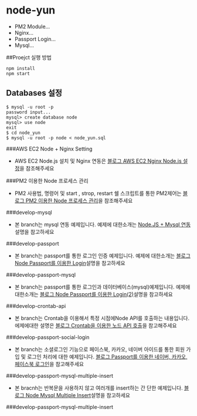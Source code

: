# node-yun

* PM2 Module...
* Nginx...
* Passport Login...
* Mysql...


##Proejct 실행 방법

```
npm install
npm start
```
## Databases 설정
```
$ mysql -u root -p
password input...
mysql> create database node
mysql> use node
exit
$ cd node_yun
$ mysql -u root -p node < node_yun.sql
```

###AWS EC2 Node + Nginx Setting
* AWS EC2 Node.js 설치 및 Nginx 연동은 [블로그 AWS EC2 Nginx Node.js 설정](http://engineeryun.tistory.com/entry/AWS-EC2-Nginx-Nodejs-%EC%84%A4%EC%A0%95)을 참조해주세요

###PM2 이용한 Node 프로세스 관리
* PM2 사용법, 명령어 및 start , strop, restart 쉘 스크립트를 통한 PM2제어는 [블로그 PM2 이용한 Node 프로세스 관리](http://engineeryun.tistory.com/entry/test)을 참조해주세요

###develop-mysql
* 본 branch는 mysql 연동 예제입니다. 예제에 대한소개는 [Node.JS + Mysql 연동](http://engineeryun.tistory.com/entry/NodeJS-Mysql-%EC%97%B0%EB%8F%99)설명을 참고하세요

###develop-passport
* 본 branch는 passport를 통한 로그인 인증 예제입니다. 예제에 대한소개는 [블로그 Node Passport를 이용한 Login](http://engineeryun.tistory.com/entry/Node-Passport%EB%A5%BC-%EC%9D%B4%EC%9A%A9%ED%95%9C-Login)설명을 참고하세요

###develop-passport-mysql
* 본 branch는 passport를 통한 로그인과 데이터베이스(mysql)예제입니다. 예제애 대한소개는 [블로그 Node Passport를 이용한 Login(2)](http://engineeryun.tistory.com/entry/Node-Passport%EB%A5%BC-%EC%9D%B4%EC%9A%A9%ED%95%9C-Login2)설명을 참고하세요

###develop-crontab-api
* 본 branch는 Crontab을 이용해서 특정 시점에Node API를 호출하는 내용입니다. 에제에대한 설명은 [블로그 Crontab을 이용한 노드 API 호출](http://engineeryun.tistory.com/entry/Crontab%EC%9D%84-%EC%9D%B4%EC%9A%A9%ED%95%9C-%EB%85%B8%EB%93%9C-API-%ED%98%B8%EC%B6%9C)을 참고해주세요

###develop-passport-social-login
* 본 branch는 소셜로그인 기능으로 페이스북, 카카오, 네이버 아이드를 통한 회원 가입 및 로그인 처리에 대한 예제입니다. [블로그 Passport를 이용한 네이버, 카카오, 페이스북 로그인](http://engineeryun.tistory.com/entry/Passport%EB%A5%BC-%EC%9D%B4%EC%9A%A9%ED%95%9C-%EB%84%A4%EC%9D%B4%EB%B2%84-%EC%B9%B4%EC%B9%B4%EC%98%A4-%ED%8E%98%EC%9D%B4%EC%8A%A4%EB%B6%81-%EB%A1%9C%EA%B7%B8%EC%9D%B8-1)을 참고해주세요

###develop-passport-mysql-multiple-insert
* 본 bracnh는 반복문을 사용하지 않고 여러개를 insert하는 간
단한 예제입니다. [블로그 Node Mysql Multiple Insert](https://cheese10yun.github.io/mysql-multiple-insert)설명을 참고하세요

###develop-passport-mysql-multiple-insert